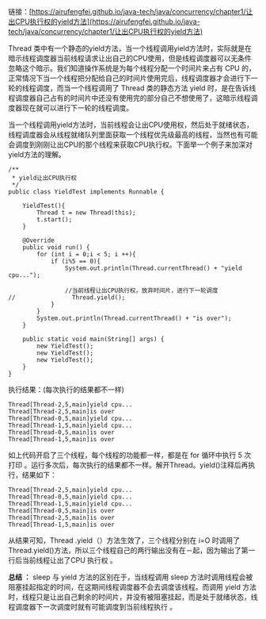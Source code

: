 链接：[https://airufengfei.github.io/java-tech/java/concurrency/chapter1/让出CPU执行权的yield方法](https://airufengfei.github.io/java-tech/java/concurrency/chapter1/让出CPU执行权的yield方法)

Thread 类中有一个静态的yield方法，当一个线程调用yield方法时，实际就是在暗示线程调度器当前线程请求让出自己的CPU使用，但是线程调度器可以无条件忽略这个暗示。我们知道操作系统是为每个线程分配一个时间片来占有 CPU 的，正常情况下当一个线程把分配给自己的时间片使用完后，线程调度器才会进行下一轮的线程调度，而当一个线程调用了 Thread 类的静态方法 yield 时，是在告诉线程调度器自己占有的时间片中还没有使用完的部分自己不想使用了，这暗示线程调度器现在就可以进行下一轮的线程调度。

当一个线程调用yield方法时，当前线程会让出CPU使用权，然后处于就绪状态，线程调度器会从线程就绪队列里面获取一个线程优先级最高的线程，当然也有可能会调度到刚刚让出CPU的那个线程来获取CPU执行权。下面举一个例子来加深对yield方法的理解。

```
/**
 * yield让出CPU执行权
 */
public class YieldTest implements Runnable {

    YieldTest(){
        Thread t = new Thread(this);
        t.start();
    }

    @Override
    public void run() {
        for (int i = 0;i < 5; i ++){
            if (i%5 == 0){
                System.out.println(Thread.currentThread() + "yield cpu...");

                //当前线程让出CPU执行权，放弃时间片，进行下一轮调度
//                Thread.yield();
            }
        }
        System.out.println(Thread.currentThread() + "is over");
    }

    public static void main(String[] args) {
        new YieldTest();
        new YieldTest();
        new YieldTest();
    }
}
```
执行结果：(每次执行的结果都不一样)
```
Thread[Thread-2,5,main]yield cpu...
Thread[Thread-2,5,main]is over
Thread[Thread-0,5,main]yield cpu...
Thread[Thread-1,5,main]yield cpu...
Thread[Thread-0,5,main]is over
Thread[Thread-1,5,main]is over
```
如上代码开启了三个线程，每个线程的功能都一样，都是在 for 循环中执行 5 次打印 。运行多次后，每次执行的结果都不一样。解开Thread。yield()注释后再执行，结果如下：
```
Thread[Thread-2,5,main]yield cpu...
Thread[Thread-0,5,main]yield cpu...
Thread[Thread-1,5,main]yield cpu...
Thread[Thread-0,5,main]is over
Thread[Thread-2,5,main]is over
Thread[Thread-1,5,main]is over
```
从结果可知，Thread .yield（）方法生效了，三个线程分别在 i=O 时调用了 Thread.yield()方法，所以三个线程自己的两行输出没有在－起，因为输出了第一行后当前线程让出了CPU 执行权 。

**总结 ：** sleep 与 yield 方法的区别在于，当线程调用 sleep 方法时调用线程会被阻塞挂起指定的时间，在这期间线程调度器不会去调度该线程。而调用 yield 方法时，线程只是让出自己剩余的时间片，并没有被阻塞挂起，而是处于就绪状态，线程调度器下一次调度时就有可能调度到当前线程执行 。